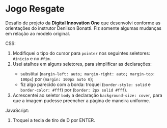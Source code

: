 <h1>Jogo Resgate</h1>

<p>Desafio de projeto da <strong>Digital Innovation One</strong> que desenvolvi conforme as orientações do instrutor Denilson Bonatti. Fiz somente algumas mudanças em relação ao modelo original.</p>

<p>CSS:</p>
<ol>
  <li>Modifiquei o tipo do cursor para <code>pointer</code> nos seguintes seletores: <code>#inicio</code> e no <code>#fim</code>.</li>
  <li>Usei atalhos em alguns seletores, para simplificar as declarações:</li>
  <ul>
    <li>substituí (<code>margin-left: auto; margin-right: auto; margin-top: 100px</code>) por (<code>margin: 100px auto 0</code>);</li>
    <li>fiz algo parecido com a borda: troquei (<code>border-style: solid</code> e <code>border-color: #fff</code>) por (<code>border: 2px solid #fff</code>).</li>
  </ul>
  <li>Acrescentei ao seletor <code>body</code> a declaração <code>background-size: cover</code>, para que a imagem pudesse preencher a página de maneira uniforme.</li>
</ol>

<p>JavaScript:</p>
<ol>
<li>Troquei a tecla de tiro de D por ENTER.</li>
</ol>